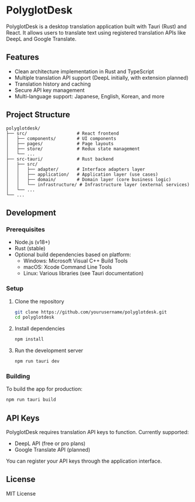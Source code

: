 # PolyglotDesk

PolyglotDesk is a desktop translation application built with Tauri (Rust) and React. It allows users to translate text using registered translation APIs like DeepL and Google Translate.

## Features

- Clean architecture implementation in Rust and TypeScript
- Multiple translation API support (DeepL initially, with extension planned)
- Translation history and caching
- Secure API key management
- Multi-language support: Japanese, English, Korean, and more

## Project Structure

```
polyglotdesk/
├── src/                   # React frontend
│   ├── components/        # UI components
│   ├── pages/             # Page layouts
│   ├── store/             # Redux state management
│   └── ...
├── src-tauri/             # Rust backend
│   ├── src/
│   │   ├── adapter/       # Interface adapters layer
│   │   ├── application/   # Application layer (use cases)
│   │   ├── domain/        # Domain layer (core business logic)
│   │   └── infrastructure/ # Infrastructure layer (external services)
│   └── ...
└── ...
```

## Development

### Prerequisites

- Node.js (v18+)
- Rust (stable)
- Optional build dependencies based on platform:
  - Windows: Microsoft Visual C++ Build Tools
  - macOS: Xcode Command Line Tools
  - Linux: Various libraries (see Tauri documentation)

### Setup

1. Clone the repository
   ```bash
   git clone https://github.com/yourusername/polyglotdesk.git
   cd polyglotdesk
   ```

2. Install dependencies
   ```bash
   npm install
   ```

3. Run the development server
   ```bash
   npm run tauri dev
   ```

### Building

To build the app for production:

```bash
npm run tauri build
```

## API Keys

PolyglotDesk requires translation API keys to function. Currently supported:

- DeepL API (free or pro plans)
- Google Translate API (planned)

You can register your API keys through the application interface.

## License

MIT License
